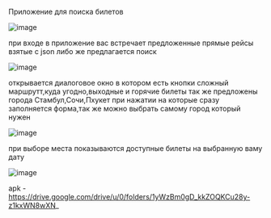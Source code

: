 Приложение для поиска билетов 


![image](https://github.com/pohebeyy/TestJobEffiectiveMobile/assets/132779666/5e8503b2-1e7a-4e11-9b56-033f914b4826)


при входе в приложение вас встречает предложенные прямые рейсы взятые с json либо же предлагается поиск 


![image](https://github.com/pohebeyy/TestJobEffiectiveMobile/assets/132779666/5081a763-f0b4-471e-8a19-6be23ae566ee)


открывается диалоговое окно в котором есть кнопки сложный маршрутт,куда угодно,выходные и горячие билеты
так же предложены города Стамбул,Сочи,Пхукет при нажатии на которые сразу заполняется форма,так же можно выбрать самому город который нужен 


![image](https://github.com/pohebeyy/TestJobEffiectiveMobile/assets/132779666/dc209760-6d72-41ac-8671-8145dff3c751)


при выборе места показываются доступные билеты на выбранную ваму дату


![image](https://github.com/pohebeyy/TestJobEffiectiveMobile/assets/132779666/89f8f623-be66-4714-a4c6-8cb7fc9127b8)









apk - https://drive.google.com/drive/u/0/folders/1yWzBm0gD_kkZOQKCu28y-z1kxWN8wXN_
